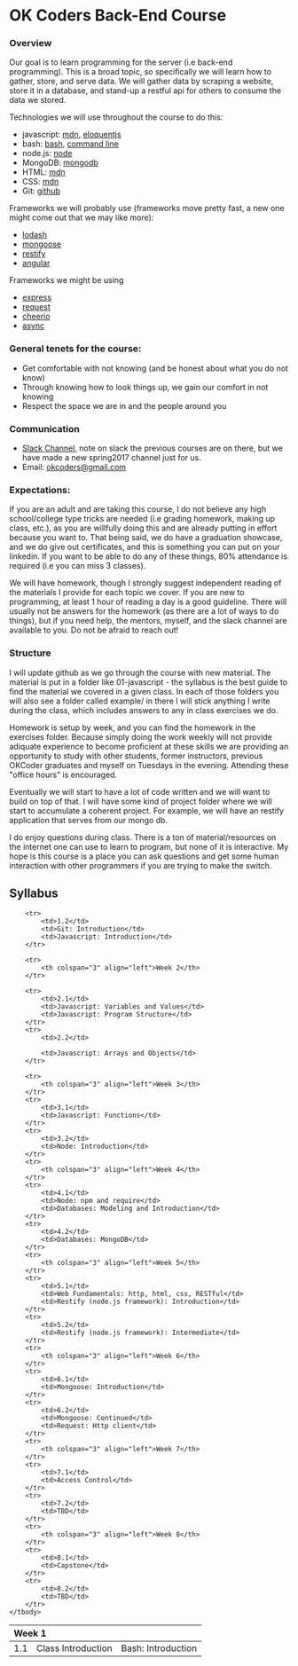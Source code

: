 # OK Coders Back-End Course

### Overview

Our goal is to learn programming for the server (i.e back-end programming). This
is a broad topic, so specifically we will learn how to gather, store, and serve
data. We will gather data by scraping a website, store it in a database, and
stand-up a restful api for others to consume the data we stored.

Technologies we will use throughout the course to do this:

- javascript: [mdn](https://developer.mozilla.org/en-US/docs/Web/JavaScript), [eloquentjs](http://eloquentjavascript.net/)
- bash: [bash](https://www.gnu.org/software/bash/), [command line](http://linuxcommand.org/tlcl.php)
- node.js: [node](https://nodejs.org/en/)
- MongoDB: [mongodb](https://www.mongodb.com/)
- HTML: [mdn](https://developer.mozilla.org/en-US/docs/Web/HTML)
- CSS: [mdn](https://developer.mozilla.org/en-US/docs/Web/CSS)
- Git: [github](http://rogerdudler.github.io/git-guide/)

Frameworks we will probably use (frameworks move pretty fast, a new one might
come out that we may like more):

- [lodash](https://lodash.com/)
- [mongoose](http://mongoosejs.com/)
- [restify](http://restify.com/)
- [angular](https://angularjs.org/)

Frameworks we might be using

- [express](http://expressjs.com/)
- [request](https://github.com/request/request)
- [cheerio](https://github.com/cheeriojs/cheerio)
- [async](https://github.com/caolan/async)

### General tenets for the course:

  - Get comfortable with not knowing (and be honest about what you do not know)
  - Through knowing how to look things up, we gain our comfort in not knowing
  - Respect the space we are in and the people around you

### Communication

- [Slack Channel](https://okcokcoders.slack.com), note on slack the previous courses are
  on there, but we have made a new spring2017 channel just for us.
- Email: okcoders@gmail.com

### Expectations:

If you are an adult and are taking this course, I do not believe any high
school/college type tricks are needed (i.e grading homework, making up
class, etc.), as you are willfully doing this and are already putting in effort
because you want to. That being said, we do have a graduation showcase, and we
do give out certificates, and this is something you can put on your linkedin. If
you want to be able to do any of these things, 80% attendance is required (i.e you
can miss 3 classes).

We will have homework, though I strongly suggest independent reading of the
materials I provide for each topic we cover. If you are new to programming, at
least 1 hour of reading a day is a good guideline. There will usually not be answers
for the homework (as there are a lot of ways to do things), but if you need
help, the mentors, myself, and the slack channel are available to you. Do not be
afraid to reach out!

### Structure

I will update github as we go through the course with new material. The material
is put in a folder like 01-javascript - the syllabus is the best guide to find
the material we covered in a given class. In each of those folders you will also
see a folder called example/ in there I will stick anything I write during the
class, which includes answers to any in class exercises we do.

Homework is setup by week, and you can find the homework in the exercises
folder. Because simply doing the work weekly will not provide adiquate experience
to become proficient at these skills we are providing an opportunity to study
with other students, former instructors, previous OKCoder graduates and myself on 
Tuesdays in the evening.  Attending these "office hours" is encouraged.

Eventually we will start to have a lot of code written and we will want to build
on top of that. I will have some kind of project folder where we will start to
accumulate a coherent project. For example, we will have an restify application
that serves from our mongo db.

I do enjoy questions during class. There is a ton of material/resources on the
internet one can use to learn to program, but none of it is interactive. My hope
is this course is a place you can ask questions and get some human interaction
with other programmers if you are trying to make the switch.

## Syllabus

<table>
	<thead>
		<tr>
			<th colspan="3" align="left">Week 1</th>
		</tr>
	</thead>
	<tbody>
        <tr>
			<td>1.1</td>
			<td>Class Introduction</td>
			<td>Bash: Introduction</td>
		</tr>
		
		<tr>
			<td>1.2</td>
            <td>Git: Introduction</td>
			<td>Javascript: Introduction</td>
		</tr>

		<tr>
			<th colspan="3" align="left">Week 2</th>
		</tr>
		
		<tr>
			<td>2.1</td>
			<td>Javascript: Variables and Values</td>
			<td>Javascript: Program Structure</td>
		</tr>
		<tr>
			<td>2.2</td>

			<td>Javascript: Arrays and Objects</td>
		</tr>

		<tr>
			<th colspan="3" align="left">Week 3</th>
		</tr>
		<tr>
			<td>3.1</td>
			<td>Javascript: Functions</td>
		</tr>
		<tr>
			<td>3.2</td>
            <td>Node: Introduction</td>
		</tr>
		<tr>
			<th colspan="3" align="left">Week 4</th>
		</tr>
		<tr>
			<td>4.1</td>
			<td>Node: npm and require</td>
			<td>Databases: Modeling and Introduction</td>
		</tr>
		<tr>
			<td>4.2</td>
			<td>Databases: MongoDB</td>
		</tr>
		<tr>
			<th colspan="3" align="left">Week 5</th>
		</tr>
		<tr>
			<td>5.1</td>
			<td>Web Fundamentals: http, html, css, RESTful</td>
			<td>Restify (node.js framework): Introduction</td>
		</tr>
		<tr>
			<td>5.2</td>
			<td>Restify (node.js framework): Intermediate</td>
		</tr>
		<tr>
			<th colspan="3" align="left">Week 6</th>
		</tr>
		<tr>
			<td>6.1</td>
			<td>Mongoose: Introduction</td>
		</tr>
		<tr>
			<td>6.2</td>
			<td>Mongoose: Continued</td>
			<td>Request: Http client</td>
		</tr>
		<tr>
			<th colspan="3" align="left">Week 7</th>
		</tr>
		<tr>
			<td>7.1</td>
			<td>Access Control</td>
		</tr>
		<tr>
			<td>7.2</td>
			<td>TBD</td>
		</tr>
		<tr>
			<th colspan="3" align="left">Week 8</th>
		</tr>
		<tr>
			<td>8.1</td>
			<td>Capstone</td>
		</tr>
		<tr>
			<td>8.2</td>
			<td>TBD</td>
		</tr>
	</tbody>
</table>

